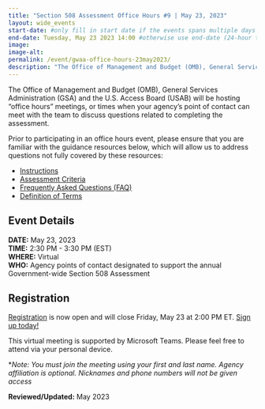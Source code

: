 ```yaml
---
title: "Section 508 Assessment Office Hours #9 | May 23, 2023"
layout: wide_events
start-date: #only fill in start date if the events spans multiple days (24-hour time)
end-date: Tuesday, May 23 2023 14:00 #otherwise use end-date (24-hour time)
image:
image-alt: 
permalink: /event/gwaa-office-hours-23may2023/
description: "The Office of Management and Budget (OMB), General Services Administration (GSA) and the U.S. Access Board (USAB) will be hosting “office hours” meetings, or times when your agency’s point of contact can meet with our teams to discuss the criteria or other questions related to completing the assessment."
---
```

The Office of Management and Budget (OMB), General Services Administration (GSA) and the U.S. Access Board (USAB) will be hosting “office hours” meetings, or times when your agency’s point of contact can meet with the team to discuss questions related to completing the assessment.

Prior to participating in an office hours event, please ensure that you are familiar with the guidance resources below, which will allow us to address questions not fully covered by these resources: 
- [Instructions][1]
- [Assessment Criteria][2] 
- [Frequently Asked Questions (FAQ)][4]
- [Definition of Terms][5]

## Event Details
**DATE:** May 23, 2023  
**TIME:** 2:30 PM - 3:30 PM (EST)  
**WHERE:** Virtual  
**WHO:** Agency points of contact designated to support the annual Government-wide Section 508 Assessment  

## Registration
[Registration][7] is now open and will close Friday, May 23 at 2:00 PM ET. [Sign up today!][7]   

This virtual meeting is supported by Microsoft Teams. Please feel free to attend via your personal device.  

**Note: You must join the meeting using your first and last name. Agency affiliation is optional. Nicknames and phone numbers will not be given access*

**Reviewed/Updated:** May 2023

[1]: {{site.baseurl}}/manage/section-508-assessment/
[2]: {{site.baseurl}}/manage/section-508-assessment/criteria/      
[4]: {{site.baseurl}}/manage/section-508-assessment/faq/
[5]: {{site.baseurl}}/tools/glossary/
[6]: {{site.baseurl}}/events/
[7]: https://teams.microsoft.com/registration/9ZNg_F7lk0-yzybQgiIByQ,XW44C1SSm0iZnv-orU953g,UY57odKjB0Sk60-gfI-uPg,eocVdO1W40S8JY8lmj8zaA,ZCCse79nGUGfk5Q9yYlLyQ,6en1evZo4Een_BexkAxgbg?mode=read&tenantId=fc6093f5-e55e-4f93-b2cf-26d0822201c9